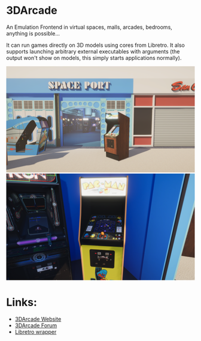 # 3DArcade
An Emulation Frontend in virtual spaces, malls, arcades, bedrooms, anything is possible...

It can run games directly on 3D models using cores from Libretro. It also supports launching arbitrary external executables with arguments (the output won't show on models, this simply starts applications normally).

![alt text](Media/entrance.png)
![alt text](Media/pacman.png)

# Links:
- [3DArcade Website](https://www.mameworld.info/3darcade/index.html)
- [3DArcade Forum](https://3darcade.000webhostapp.com/)
- [Libretro wrapper](https://github.com/Skurdt/SK.Libretro)
